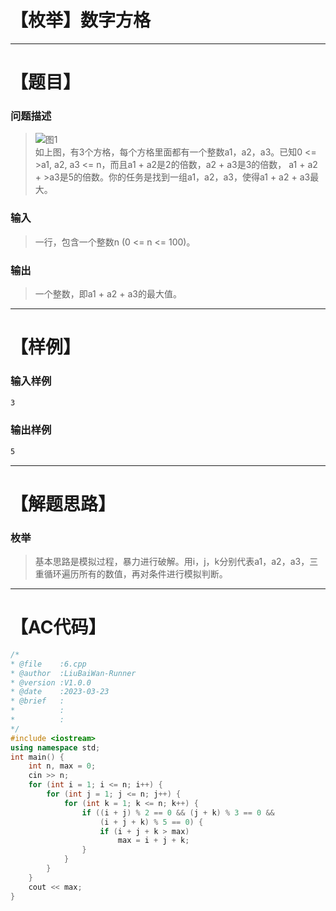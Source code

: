 ﻿# 【枚举】数字方格

---

<!-- @[TOC](目录)

--- -->
# 【题目】

### 问题描述
>![图1](https://img-blog.csdnimg.cn/a360b5296e1f4aa1837b19166b10a2b8.png)  
>如上图，有3个方格，每个方格里面都有一个整数a1，a2，a3。已知0 <= >a1, a2, a3 <= n，而且a1 + a2是2的倍数，a2 + a3是3的倍数， a1 + a2 + >a3是5的倍数。你的任务是找到一组a1，a2，a3，使得a1 + a2 + a3最大。
### 输入
>一行，包含一个整数n (0 <= n <= 100)。
### 输出
>一个整数，即a1 + a2 + a3的最大值。
---
# 【样例】
### 输入样例
```html
3
```
###  输出样例

```html
5
```
---
# 【解题思路】
### 枚举
>基本思路是模拟过程，暴力进行破解。用i，j，k分别代表a1，a2，a3，三重循环遍历所有的数值，再对条件进行模拟判断。
---
# 【AC代码】
```cpp
/*
* @file    :6.cpp
* @author  :LiuBaiWan-Runner
* @version :V1.0.0
* @date    :2023-03-23
* @brief   :
*          :
*          :
*/
#include <iostream>
using namespace std;
int main() {
    int n, max = 0;
    cin >> n;
    for (int i = 1; i <= n; i++) {
        for (int j = 1; j <= n; j++) {
            for (int k = 1; k <= n; k++) {
                if ((i + j) % 2 == 0 && (j + k) % 3 == 0 &&
                    (i + j + k) % 5 == 0) {
                    if (i + j + k > max)
                        max = i + j + k;
                }
            }
        }
    }
    cout << max;
}
```
